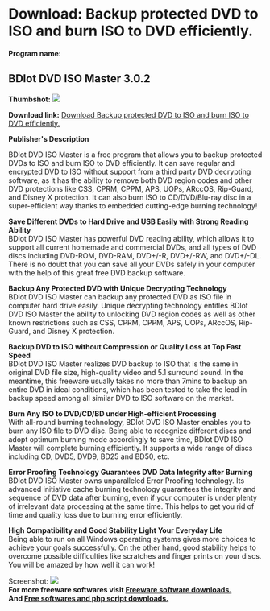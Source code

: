 # Download: Backup protected DVD to ISO and burn ISO to DVD efficiently.

**Program name:**

## BDlot DVD ISO Master 3.0.2

  
**Thumbshot:** ![](http://www.freewarefiles.com/screenshot/bdlotdvdiso_md.jpg)   
  
**Download link:** [Download Backup protected DVD to ISO and burn ISO to DVD efficiently.](http://freesoftwares.boysofts.com/BDlot-DVD-ISO-Master_program_70268.html)  
  


**Publisher's Description**  
  


BDlot DVD ISO Master is a free program that allows you to backup protected DVDs to ISO and burn ISO to DVD efficiently. It can save regular and encrypted DVD to ISO without support from a third party DVD decrypting software, as it has the ability to remove both DVD region codes and other DVD protections like CSS, CPRM, CPPM, APS, UOPs, ARccOS, Rip-Guard, and Disney X protection. It can also burn ISO to CD/DVD/Blu-ray disc in a super-efficient way thanks to embedded cutting-edge burning technology! 

**Save Different DVDs to Hard Drive and USB Easily with Strong Reading Ability**  
BDlot DVD ISO Master has powerful DVD reading ability, which allows it to support all current homemade and commercial DVDs, and all types of DVD discs including DVD-ROM, DVD-RAM, DVD+/-R, DVD+/-RW, and DVD+/-DL. There is no doubt that you can save all your DVDs safely in your computer with the help of this great free DVD backup software.

**Backup Any Protected DVD with Unique Decrypting Technology**  
BDlot DVD ISO Master can backup any protected DVD as ISO file in computer hard drive easily. Unique decrypting technology entitles BDlot DVD ISO Master the ability to unlocking DVD region codes as well as other known restrictions such as CSS, CPRM, CPPM, APS, UOPs, ARccOS, Rip-Guard, and Disney X protection.

**Backup DVD to ISO without Compression or Quality Loss at Top Fast Speed**  
BDlot DVD ISO Master realizes DVD backup to ISO that is the same in original DVD file size, high-quality video and 5.1 surround sound. In the meantime, this freeware usually takes no more than 7mins to backup an entire DVD in ideal conditions, which has been tested to take the lead in backup speed among all similar DVD to ISO software on the market.

**Burn Any ISO to DVD/CD/BD under High-efficient Processing**  
With all-round burning technology, BDlot DVD ISO Master enables you to burn any ISO file to DVD disc. Being able to recognize different discs and adopt optimum burning mode accordingly to save time, BDlot DVD ISO Master will complete burning efficiently. It supports a wide range of discs including CD, DVD5, DVD9, BD25 and BD50, etc.

**Error Proofing Technology Guarantees DVD Data Integrity after Burning**  
BDlot DVD ISO Master owns unparalleled Error Proofing technology. Its advanced initiative cache burning technology guarantees the integrity and sequence of DVD data after burning, even if your computer is under plenty of irrelevant data processing at the same time. This helps to get you rid of time and quality loss due to burning error efficiently.

**High Compatibility and Good Stability Light Your Everyday Life**  
Being able to run on all Windows operating systems gives more choices to achieve your goals successfully. On the other hand, good stability helps to overcome possible difficulties like scratches and finger prints on your discs. You will be amazed by how well it can work!

  
  
Screenshot: ![](http://www.freewarefiles.com/screenshot/bdlotdvdiso.jpg)   
**For more freeware softwares visit [Freeware software downloads.](http://freesoftwares.boysofts.com/)**   
**And [Free softwares and php script downloads.](http://www.boysofts.com/)**
